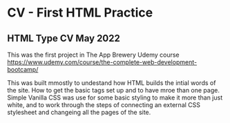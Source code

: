 # CV - First HTML Practice

## HTML Type CV May 2022

This was the first project in The App Brewery Udemy course https://www.udemy.com/course/the-complete-web-development-bootcamp/

This was built mmostly to undestand how HTML builds the intial words of the site. How to get the basic tags set up and to have mroe than one page. Simple Vanilla CSS was use for some basic styling to make it more than just white, and to work through the steps of connecting an external CSS stylesheet and changeing all the pages of the site.
